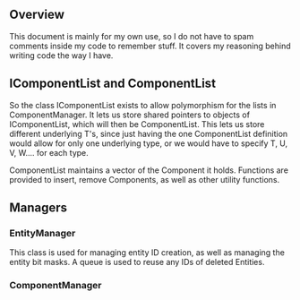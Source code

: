 ## Overview

This document is mainly for my own use, so I do not have to spam comments inside my code to remember stuff.
It covers my reasoning behind writing code the way I have.

## IComponentList and ComponentList

So the class IComponentList exists to allow polymorphism for the lists in ComponentManager. It lets us store shared
pointers to objects of IComponentList, which will then be ComponentList<T>. This lets us store different underlying T's,
since just having the one ComponentList<T> definition would allow for only one underlying type, or we would have to
specify T, U, V, W.... for each type.

ComponentList maintains a vector of the Component it holds. Functions are provided to insert, remove Components, as well
as other utility functions.

## Managers

### EntityManager

This class is used for managing entity ID creation, as well as managing the entity bit masks. A queue is used to reuse
any IDs of deleted Entities.

### ComponentManager

